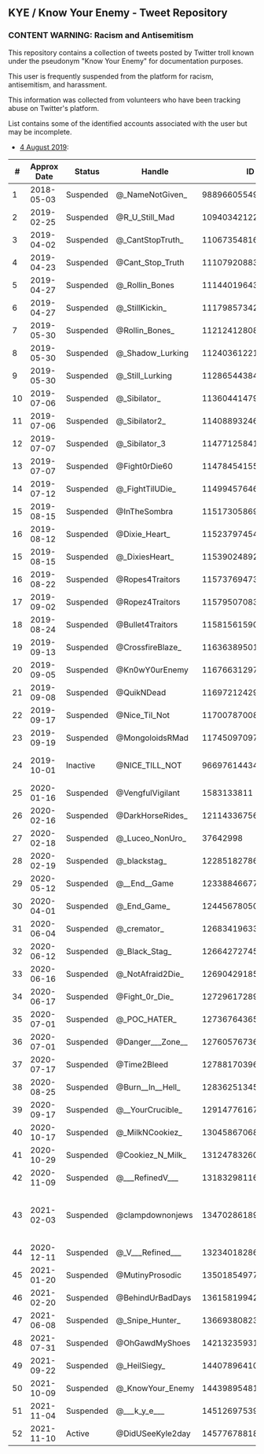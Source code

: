 ## KYE / Know Your Enemy - Tweet Repository

### CONTENT WARNING: Racism and Antisemitism

This repository contains a collection of tweets posted by Twitter troll known under the pseudonym "Know Your Enemy" for documentation purposes.

This user is frequently suspended from the platform for racism, antisemitism, and harassment.

This information was collected from volunteers who have been tracking abuse on Twitter's platform. 

List contains some of the identified accounts associated with the user but may be incomplete.



* [ 4 August 2019](https://web.archive.org/web/20190804072308/https://twitter.com/Ropes4Traitors/status/1157914853140398080):


| #  | Approx Date | Status | Handle | ID | Username |
| -- | ---------- | --------- | ----------------------- | ------------------- | ------------------------------------------- |
| 1  | 2018-05-03 | Suspended | @\_NameNotGiven\_       | 988966055497285632  | Know Your Enemy                             |
| 2  | 2019-02-25 | Suspended | @R\_U\_Still\_Mad       | 1094034212263546881 | Know Your Enemy                             |
| 3  | 2019-04-02 | Suspended | @\_CantStopTruth\_      | 1106735481616826368 | Know Your Enemy                             |
| 4  | 2019-04-23 | Suspended | @Cant\_Stop\_Truth      | 1110792088348692480 | Know Your Enemy                             |
| 5  | 2019-04-27 | Suspended | @\_Rollin\_Bones        | 1114401964375334917 | Know Your Enemy                             |
| 6  | 2019-04-27 | Suspended | @\_StillKickin\_        | 1117985734210646016 | Know Your Enemy                                  |
| 7  | 2019-05-30 | Suspended | @Rollin\_Bones\_        | 1121241280888168448 | Know Your Enemy                                  |
| 8  | 2019-05-30 | Suspended | @\_Shadow\_Lurking      | 1124036122114392064 | Know Your Enemy                                  |
| 9  | 2019-05-30 | Suspended | @\_Still\_Lurking       | 1128654438409752578 | Know Your Enemy                                  |
| 10 | 2019-07-06 | Suspended | @\_Sibilator\_          | 1136044147972820992 | Know Your Enemy                                  |
| 11 | 2019-07-06 | Suspended | @\_Sibilator2\_         | 1140889324696657921 | Know Your Enemy                                  |
| 12 | 2019-07-07 | Suspended | @\_Sibilator\_3         | 1147712584134455296 | Know Your Enemy                                  |
| 13 | 2019-07-07 | Suspended | @Fight0rDie60           | 1147845415531765761 | Know Your Enemy                                  |
| 14 | 2019-07-12 | Suspended | @\_FightTilUDie\_       | 1149945764631568384 | Know Your Enemy                                  |
| 15 | 2019-08-15 | Suspended | @InTheSombra            | 1151730586907750401 | Know Your Enemy                                  |
| 16 | 2019-08-12 | Suspended | @Dixie\_Heart\_         | 1152379745457332225 | Know Your Enemy                                  |
| 15 | 2019-08-15 | Suspended | @\_DixiesHeart\_        | 1153902489261002753 | Know Your Enemy                                  |
| 16 | 2019-08-22 | Suspended | @Ropes4Traitors         | 1157376947317563392 | Know Your Enemy                                  |
| 17 | 2019-09-02 | Suspended | @Ropez4Traitors         | 1157950708399915008 | Know Your Enemy                                  |
| 18 | 2019-08-24 | Suspended | @Bullet4Traitors        | 1158156159011950593 | Know Your Enemy                                  |
| 19 | 2019-09-13 | Suspended | @CrossfireBlaze\_       | 1163638950122217472 | Know Your Enemy                                  |
| 20 | 2019-09-05 | Suspended | @Kn0wY0urEnemy          | 1167663129700065280 | Know Your Enemy                                  |
| 21 | 2019-09-08 | Suspended | @QuikNDead              | 1169721242938675200 | Know Your Enemy                                  |
| 22 | 2019-09-17 | Suspended | @Nice\_Til\_Not         | 1170078700823568384 | Know Your Enemy                                  |
| 23 | 2019-09-19 | Suspended | @MongoloidsRMad         | 1174509709769859072 | KYE                                              |
| 24 | 2019-10-01 | Inactive  | @NICE\_TILL\_NOT        | 966976144347025408  | KNOW YOUR ENEMY                                  |
| 25 | 2020-01-16 | Suspended | @VengfulVigilant        | 1583133811          | Know Your Enemy                                  |
| 26 | 2020-02-16 | Suspended | @DarkHorseRides\_       | 1211433675633487872 | Know Your Enemy                                  |
| 27 | 2020-02-18 | Suspended | @\_Luceo\_NonUro\_      | 37642998            | Know Your Enemy                                  |
| 28 | 2020-02-19 | Suspended | @\_blackstag\_          | 1228518278689181699 | Know Your Enemy                                  |
| 29 | 2020-05-12 | Suspended | @\_\_End\_\_Game        | 1233884667704537092 | Know Your Enemy                                  |
| 30 | 2020-04-01 | Suspended | @\_End\_Game\_          | 1244567805095219200 | KYE                                              |
| 31 | 2020-06-04 | Suspended | @\_cremator\_           | 1268341963322843136 | Cremator 🔥                                      |
| 32 | 2020-06-12 | Suspended | @\_Black\_Stag\_        | 1266427274514980867 | Know Your Enemy                                  |
| 33 | 2020-06-16 | Suspended | @\_NotAfraid2Die\_      | 1269042918536310785 | Luceo Non Uro                                    |
| 34 | 2020-06-17 | Suspended | @Fight\_0r\_Die\_       | 1272961728981196800 | Tùlach Àrd 🇺🇸🏴󠁧󠁢󠁳󠁣󠁴󠁿                    |
| 35 | 2020-07-01 | Suspended | @\_POC\_HATER\_         | 1273676436579082240 | POC Hater                                        |
| 36 | 2020-07-01 | Suspended | @Danger\_\_\_Zone\_\_   | 1276057673667153925 | Danger Zone                                      |
| 37 | 2020-07-17 | Suspended | @Time2Bleed             | 1278817039633862656 | Ichor                                            |
| 38 | 2020-08-25 | Suspended | @Burn\_\_ln\_\_Hell\_   | 1283625134574772229 | Incinerator                                      |
| 39 | 2020-09-17 | Suspended | @\_\_YourCrucible\_     | 1291477616726220800 | † 𝕮𝖗𝖚𝖈𝖎𝖇𝖑𝖊 †                             |
| 40 | 2020-10-17 | Suspended | @\_MilkNCookiez\_       | 1304586706838892544 | K.Y.E.                                           |
| 41 | 2020-10-29 | Suspended | @Cookiez\_N\_Milk\_     | 1312478326024364032 | 🦇 𝕂.𝕐.𝔼. 🦇                                  |
| 42 | 2020-11-09 | Suspended | @\_\_\_RefinedV\_\_\_   | 1318329811622793217 | ⚔ ₭.Ɏ.Ɇ. ⚔                                       |
| 43 | 2021-02-03 | Suspended | @clampdownonjews        | 1347028618900250624 | Stop jews, Fellow Whites and Holocaust Survivors |
| 44 | 2020-12-11 | Suspended | @\_V\_\_\_Refined\_\_\_ | 1323401828696993792 | ЯΣFIПΣD VΣПӨM                                    |
| 45 | 2021-01-20 | Suspended | @MutinyProsodic         | 1350185497767776258 | ᑭᖇOᔕOᗪIᑕ ᗰᑌTIᑎY                                  |
| 46 | 2021-02-20 | Suspended | @BehindUrBadDays        | 1361581994262552576 | 𝐂𝐫𝐞𝐦𝐚𝐭𝐨𝐫 𝐈𝐈                            |
| 47 | 2021-06-08 | Suspended | @\_Snipe\_Hunter\_      | 1366938082377928704 | Snipe Hunter                                     |
| 48 | 2021-07-31 | Suspended | @OhGawdMyShoes          | 1421323593166827521 | Shoes 👞                                         |
| 49 | 2021-09-22 | Suspended | @\_HeilSiegy\_          | 1440789641091710977 | Heil Siegy                                       |
| 50 | 2021-10-09 | Suspended | @\_KnowYour\_Enemy      | 1443989548157992964 | KYE                                              |
| 51 | 2021-11-04 | Suspended | @\_\_\_k\_y\_e\_\_\_    | 1451269753952247810 | ₭.Ɏ.Ɇ                                            |
| 52 | 2021-11-10 | Active    | @DidUSeeKyle2day        | 1457767881832210438 | ӄռօա ʏօʊʀ ɛռɛʍʏ                                  |
